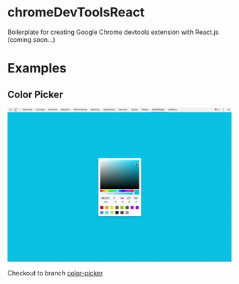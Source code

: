 # chromeDevToolsReact
Boilerplate for creating Google Chrome devtools extension with React.js (coming soon...)

# Examples

## Color Picker ##

![Color Picker](images/ColorPickerDemo.gif)

Checkout to branch [color-picker](https://github.com/yurist38/chromeDevToolsReactBoilerplate/tree/color-picker)

